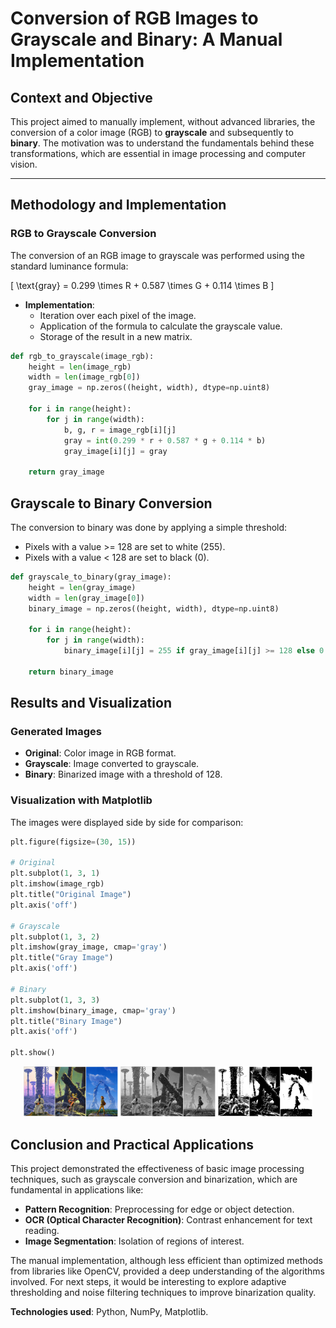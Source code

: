 # Conversion of RGB Images to Grayscale and Binary: A Manual Implementation

## **Context and Objective**
This project aimed to manually implement, without advanced libraries, the conversion of a color image (RGB) to **grayscale** and subsequently to **binary**. The motivation was to understand the fundamentals behind these transformations, which are essential in image processing and computer vision.

---

## **Methodology and Implementation**

### **RGB to Grayscale Conversion**
The conversion of an RGB image to grayscale was performed using the standard luminance formula:  

\[
\text{gray} = 0.299 \times R + 0.587 \times G + 0.114 \times B
\]

- **Implementation**:  
  - Iteration over each pixel of the image.  
  - Application of the formula to calculate the grayscale value.  
  - Storage of the result in a new matrix.  

```python
def rgb_to_grayscale(image_rgb):
    height = len(image_rgb)
    width = len(image_rgb[0])
    gray_image = np.zeros((height, width), dtype=np.uint8)
    
    for i in range(height):
        for j in range(width):
            b, g, r = image_rgb[i][j]
            gray = int(0.299 * r + 0.587 * g + 0.114 * b)
            gray_image[i][j] = gray
    
    return gray_image
```

## **Grayscale to Binary Conversion**
The conversion to binary was done by applying a simple threshold:

- Pixels with a value >= 128 are set to white (255).
- Pixels with a value < 128 are set to black (0).

```python
def grayscale_to_binary(gray_image):
    height = len(gray_image)
    width = len(gray_image[0])
    binary_image = np.zeros((height, width), dtype=np.uint8)
    
    for i in range(height):
        for j in range(width):
            binary_image[i][j] = 255 if gray_image[i][j] >= 128 else 0
    
    return binary_image
```

## **Results and Visualization**

### **Generated Images**
- **Original**: Color image in RGB format.
- **Grayscale**: Image converted to grayscale.
- **Binary**: Binarized image with a threshold of 128.

### **Visualization with Matplotlib**
The images were displayed side by side for comparison:

```python
plt.figure(figsize=(30, 15))

# Original
plt.subplot(1, 3, 1)
plt.imshow(image_rgb)
plt.title("Original Image")
plt.axis('off')

# Grayscale
plt.subplot(1, 3, 2)
plt.imshow(gray_image, cmap='gray')
plt.title("Gray Image")
plt.axis('off')

# Binary
plt.subplot(1, 3, 3)
plt.imshow(binary_image, cmap='gray')
plt.title("Binary Image")
plt.axis('off')

plt.show()

```

<p align="center">
    <img src="foundation.jpg" width="30%" />
    <img src="foundation_gray.jpg" width="30%" />
    <img src="foundation_binary.jpg" width="30%" />
</p>

## **Conclusion and Practical Applications**
This project demonstrated the effectiveness of basic image processing techniques, such as grayscale conversion and binarization, which are fundamental in applications like:

- **Pattern Recognition**: Preprocessing for edge or object detection.
- **OCR (Optical Character Recognition)**: Contrast enhancement for text reading.
- **Image Segmentation**: Isolation of regions of interest.

The manual implementation, although less efficient than optimized methods from libraries like OpenCV, provided a deep understanding of the algorithms involved. For next steps, it would be interesting to explore adaptive thresholding and noise filtering techniques to improve binarization quality.

**Technologies used**: Python, NumPy, Matplotlib.